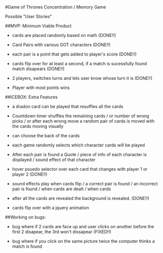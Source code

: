 #Game of Thrones Concentration / Memory Game

Possible "User Stories"

##MVP: Minimum Viable Product

- cards are placed randomly based on math (DONE!!)

- Card Pairs with various GOT characters (DONE!!)

- each pair is a point that gets added to player's score (DONE!!)

- cards flip over for at least a second,
if a match is sucessfully found match disapears (DONE!!)

- 2 players, switches turns and lets user know whose turn it is (DONE!!)

- Player with most points wins

##ICEBOX: Extra Features

- a dradon card can be played that resuffles all the cards

- Countdown timer shuffles the remaining cards / or number of wrong picks / or after each wrong move a random pair of cards is moved with the cards moving visually

- can choose the back of the cards

- each game randomly selects which character cards will be played

- After each pair is found a Quote / piece of info of each character is displayed / sound effect of that character

- hover psuedo selector over each card that changes with player 1 or player 2 (DONE!!)

- sound effects play when cards flip / a correct pair is found / an incorrect pair is found / when cards are dealt / when cards

- after all the cards are revealed the background is revealed. (DONE!!)

- cards flip over with a jquery animation

##Working on bugs:

- bug where if 2 cards are face up and user clicks on another before the first 2 disapear, the 3rd won't dissapear (FIXED!!)

- bug where if you click on the same picture twice the computer thinks a match is found
